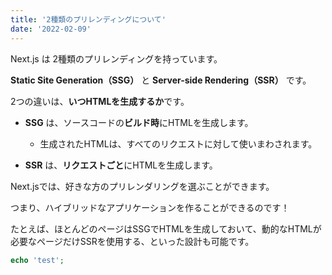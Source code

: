 ```yaml
---
title: '2種類のプリレンディングについて'
date: '2022-02-09'
---
```


Next.js は 2種類のプリレンディングを持っています。

**Static Site Generation（SSG）** と **Server-side Rendering（SSR）** です。

2つの違いは、**いつHTMLを生成するか**です。

- **SSG** は、ソースコードの**ビルド時**にHTMLを生成します。 
  - 生成されたHTMLは、すべてのリクエストに対して使いまわされます。

- **SSR** は、**リクエストごと**にHTMLを生成します。

Next.jsでは、好きな方のプリレンダリングを選ぶことができます。

つまり、ハイブリッドなアプリケーションを作ることができるのです！

たとえば、ほとんどのページはSSGでHTMLを生成しておいて、動的なHTMLが必要なページだけSSRを使用する、といった設計も可能です。

```php
echo 'test';
```

